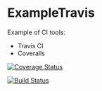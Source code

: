# ExampleTravis

Example of CI tools:

- Travis CI
- Coveralls

[![Coverage Status](https://coveralls.io/repos/github/setstelematel/ExampleTravis/badge.svg?branch=master)](https://coveralls.io/github/setstelematel/ExampleTravis?branch=master)

[![Build Status](https://travis-ci.org/setstelematel/ExampleTravis.svg?branch=master)](https://travis-ci.org/setstelematel/ExampleTravis)
